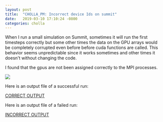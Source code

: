 ```yaml
---
layout: post
title:  "CHOLLA_PM: Incorrect device Ids on summit"
date:   2019-03-10 17:10:24 -0800
categories: cholla
---
```


When I run a small simulation on Summit, sometimes it will run the first timesteps correctly but some other times the data on the GPU arrays would be completely corrupted even before before cuda functions are called. This behavior seems unpredictable since it works sometimes and other times it doesn't without changing the code.

I found that the gpus are not been assigned correctly to the MPI processes.

<img src="{{ site.url }}assets/images/device_ids.png">




Here is an output file of a successful run:

[ CORRECT OUTPUT ]( https://www.dropbox.com/s/9111368dlx15xg1/run_output_good.log?dl=0 )

Here is an output file of a failed run:

[ INCORRECT OUTPUT ]( https://www.dropbox.com/s/4br0dw5vuaie0qs/run_output_bad.log?dl=0 )


